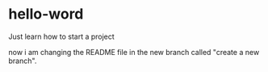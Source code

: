 # hello-word
Just learn how to start a project

now i am changing the README file in the new branch called "create a new branch".
